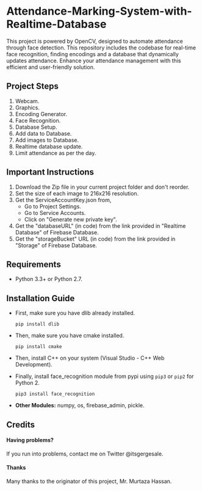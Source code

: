 # Attendance-Marking-System-with-Realtime-Database
This project is powered by OpenCV, designed to automate attendance through face detection. This repository includes the codebase for real-time face recognition, finding encodings and a database that dynamically updates attendance. Enhance your attendance management with this efficient and user-friendly solution.

## Project Steps

1. Webcam.
2. Graphics.
3. Encoding Generator.
4. Face Recognition.
5. Database Setup.
6. Add data to Database.
7. Add images to Database.
8. Realtime database update.
9. Limit attendance as per the day.

## Important Instructions

1. Download the Zip file in your current project folder and don't reorder.
2. Set the size of each image to 216x216 resolution.
3. Get the ServiceAccountKey.json from,
   * Go to Project Settings.
   * Go to Service Accounts.
   * Click on "Generate new private key".
4. Get the "databaseURL" (in code) from the link provided in "Realtime Database" of Firebase Database.
5. Get the "storageBucket" URL (in code) from the link provided in "Storage" of Firebase Database.

## Requirements

* Python 3.3+ or Python 2.7.

## Installation Guide

* First, make sure you have dlib already installed.

  ```
  pip install dlib
  ```
* Then, make sure you have cmake installed.

  ```
  pip install cmake
  ```
* Then, install C++ on your system (Visual Studio - C++ Web Development).
* Finally, install face_recognition module from pypi using `pip3` or `pip2` for Python 2.

  ```
  pip3 install face_recognition
  ```
* **Other Modules:** numpy, os, firebase_admin, pickle.

## Credits

#### Having problems?

If you run into problems, contact me on Twitter @itsgergesale.


#### Thanks

Many thanks to the originator of this project, Mr. Murtaza Hassan.

